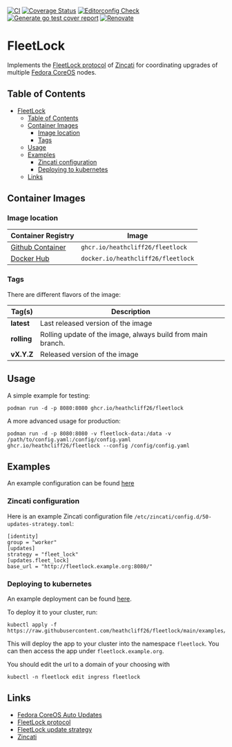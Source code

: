 [![CI](https://github.com/heathcliff26/fleetlock/actions/workflows/ci.yaml/badge.svg?event=push)](https://github.com/heathcliff26/fleetlock/actions/workflows/ci.yaml)
[![Coverage Status](https://coveralls.io/repos/github/heathcliff26/fleetlock/badge.svg)](https://coveralls.io/github/heathcliff26/fleetlock)
[![Editorconfig Check](https://github.com/heathcliff26/fleetlock/actions/workflows/editorconfig-check.yaml/badge.svg?event=push)](https://github.com/heathcliff26/fleetlock/actions/workflows/editorconfig-check.yaml)
[![Generate go test cover report](https://github.com/heathcliff26/fleetlock/actions/workflows/go-testcover-report.yaml/badge.svg)](https://github.com/heathcliff26/fleetlock/actions/workflows/go-testcover-report.yaml)
[![Renovate](https://github.com/heathcliff26/fleetlock/actions/workflows/renovate.yaml/badge.svg)](https://github.com/heathcliff26/fleetlock/actions/workflows/renovate.yaml)

# FleetLock

Implements the [FleetLock protocol](https://coreos.github.io/zincati/development/fleetlock/protocol/) of [Zincati](https://coreos.github.io/zincati/) for coordinating upgrades of multiple [Fedora CoreOS](https://docs.fedoraproject.org/en-US/fedora-coreos/auto-updates/) nodes.

## Table of Contents

- [FleetLock](#fleetlock)
  - [Table of Contents](#table-of-contents)
  - [Container Images](#container-images)
    - [Image location](#image-location)
    - [Tags](#tags)
  - [Usage](#usage)
  - [Examples](#examples)
    - [Zincati configuration](#zincati-configuration)
    - [Deploying to kubernetes](#deploying-to-kubernetes)
  - [Links](#links)

## Container Images

### Image location

| Container Registry                                                                             | Image                              |
| ---------------------------------------------------------------------------------------------- | ---------------------------------- |
| [Github Container](https://github.com/users/heathcliff26/packages/container/package/fleetlock) | `ghcr.io/heathcliff26/fleetlock`   |
| [Docker Hub](https://hub.docker.com/repository/docker/heathcliff26/fleetlock)                  | `docker.io/heathcliff26/fleetlock` |

### Tags

There are different flavors of the image:

| Tag(s)      | Description                                                 |
| ----------- | ----------------------------------------------------------- |
| **latest**  | Last released version of the image                          |
| **rolling** | Rolling update of the image, always build from main branch. |
| **vX.Y.Z**  | Released version of the image                               |

## Usage

A simple example for testing:
```
podman run -d -p 8080:8080 ghcr.io/heathcliff26/fleetlock
```

A more advanced usage for production:
```
podman run -d -p 8080:8080 -v fleetlock-data:/data -v /path/to/config.yaml:/config/config.yaml ghcr.io/heathcliff26/fleetlock --config /config/config.yaml
```

## Examples

An example configuration can be found [here](examples/config.yaml)

### Zincati configuration

Here is an example Zincati configuration file `/etc/zincati/config.d/50-updates-strategy.toml`:
```
[identity]
group = "worker"
[updates]
strategy = "fleet_lock"
[updates.fleet_lock]
base_url = "http://fleetlock.example.org:8080/"
```

### Deploying to kubernetes

An example deployment can be found [here](examples/deployment.yaml).

To deploy it to your cluster, run:
```
kubectl apply -f https://raw.githubusercontent.com/heathcliff26/fleetlock/main/examples/deployment.yaml
```

This will deploy the app to your cluster into the namespace `fleetlock`. You can then access the app under `fleetlock.example.org`.

You should edit the url to a domain of your choosing with
```
kubectl -n fleetlock edit ingress fleetlock
```

## Links

- [Fedora CoreOS Auto Updates](https://docs.fedoraproject.org/en-US/fedora-coreos/auto-updates/)
- [FleetLock protocol](https://coreos.github.io/zincati/development/fleetlock/protocol/)
- [FleetLock update strategy](https://coreos.github.io/zincati/usage/updates-strategy/#lock-based-strategy)
- [Zincati](https://github.com/coreos/zincati)
